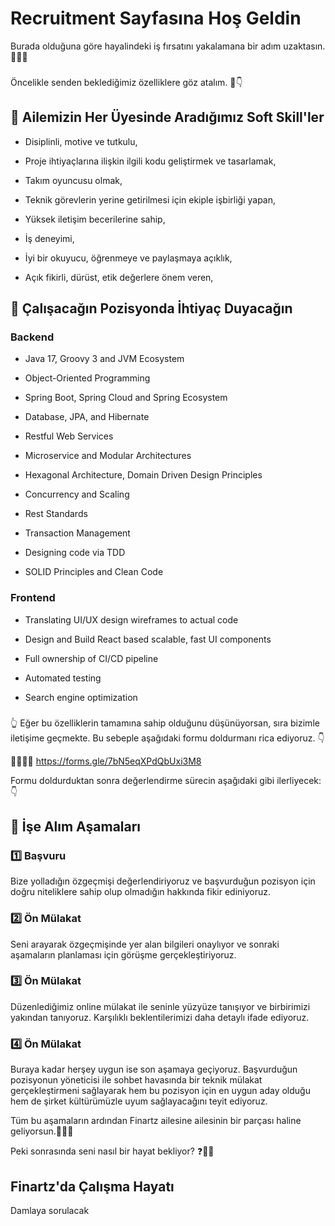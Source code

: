 # Recruitment Sayfasına Hoş Geldin 
Burada olduğuna göre hayalindeki iş fırsatını yakalamana bir adım uzaktasın. 👣💪😊

###
Öncelikle senden beklediğimiz özelliklere göz atalım. 👀👇


## 💫 Ailemizin Her Üyesinde Aradığımız Soft Skill'ler 

- Disiplinli, motive ve tutkulu,

- Proje ihtiyaçlarına ilişkin ilgili kodu geliştirmek ve tasarlamak,

- Takım oyuncusu olmak,

- Teknik görevlerin yerine getirilmesi için ekiple işbirliği yapan,

- Yüksek iletişim becerilerine sahip,

- İş deneyimi,

- İyi bir okuyucu, öğrenmeye ve paylaşmaya açıklık,
  
- Açık fikirli, dürüst, etik değerlere önem veren,

## 💫 Çalışacağın Pozisyonda İhtiyaç Duyacağın 

### Backend

- Java 17, Groovy 3 and JVM Ecosystem

- Object-Oriented Programming

- Spring Boot, Spring Cloud and Spring Ecosystem

- Database, JPA, and Hibernate

- Restful Web Services

- Microservice and Modular Architectures

- Hexagonal Architecture, Domain Driven Design Principles

- Concurrency and Scaling

- Rest Standards

- Transaction Management

- Designing code via TDD

- SOLID Principles and Clean Code


### Frontend

- Translating UI/UX design wireframes to actual code

- Design and Build React based scalable, fast UI components

- Full ownership of CI/CD pipeline

- Automated testing

- Search engine optimization


###

👆 Eğer bu özelliklerin tamamına sahip olduğunu düşünüyorsan, sıra bizimle iletişime geçmekte. Bu sebeple aşağıdaki formu doldurmanı rica ediyoruz. 👇

👩‍💻👨‍💻 https://forms.gle/7bN5eqXPdQbUxi3M8


Formu doldurduktan sonra değerlendirme sürecin aşağıdaki gibi ilerliyecek:👇 

## 📌 İşe Alım Aşamaları

### 1️⃣ Başvuru
Bize yolladığın özgeçmişi değerlendiriyoruz ve başvurduğun pozisyon için doğru niteliklere sahip olup olmadığın hakkında fikir ediniyoruz.

### 2️⃣ Ön Mülakat
Seni arayarak özgeçmişinde yer alan bilgileri onaylıyor ve sonraki aşamaların planlaması için görüşme gerçekleştiriyoruz.

### 3️⃣ Ön Mülakat
Düzenlediğimiz online mülakat ile seninle yüzyüze tanışıyor ve birbirimizi yakından tanıyoruz. Karşılıklı beklentilerimizi daha detaylı ifade ediyoruz.

### 4️⃣ Ön Mülakat
Buraya kadar herşey uygun ise son aşamaya geçiyoruz. Başvurduğun pozisyonun yöneticisi ile sohbet havasında bir teknik mülakat gerçekleştirmeni sağlayarak hem bu pozisyon için en uygun aday olduğu hem de  şirket kültürümüzle uyum sağlayacağını teyit ediyoruz.


Tüm bu aşamaların ardından Finartz ailesine ailesinin bir parçası haline geliyorsun.🤩🚀👫

Peki sonrasında seni nasıl bir hayat bekliyor? ❓🧐💭



## Finartz'da Çalışma Hayatı 
Damlaya sorulacak
